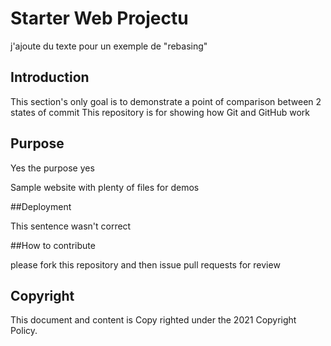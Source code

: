 # Starter Web Projectu

j'ajoute du texte pour un exemple de "rebasing"
## Introduction

This section's only goal is to demonstrate a point of comparison between 2 states of commit
This repository is for showing how Git and GitHub work

## Purpose

Yes the purpose yes

Sample website with plenty of files for demos

##Deployment

This sentence wasn't correct

##How to contribute

please fork this repository and then issue pull requests for review

## Copyright

This document and content is Copy righted under the 2021 Copyright Policy.